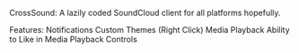 CrossSound: A lazily coded SoundCloud client for all platforms hopefully. 

Features:
Notifications
Custom Themes (Right Click)
Media Playback
Ability to Like in Media Playback Controls
